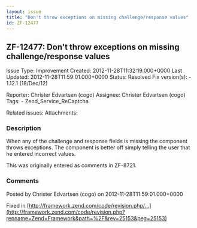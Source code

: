 ```yaml
---
layout: issue
title: "Don't throw exceptions on missing challenge/response values"
id: ZF-12477
---
```


ZF-12477: Don't throw exceptions on missing challenge/response values
---------------------------------------------------------------------

 Issue Type: Improvement Created: 2012-11-28T11:32:19.000+0000 Last Updated: 2012-11-28T11:59:01.000+0000 Status: Resolved Fix version(s): - 1.12.1 (18/Dec/12)
 
 Reporter:  Christer Edvartsen (cogo)  Assignee:  Christer Edvartsen (cogo)  Tags: - Zend\_Service\_ReCaptcha
 
 Related issues: 
 Attachments: 
### Description

When any of the challenge and response fields is missing the component throws exceptions. The component is better off simply telling the user that he entered incorrect values.

This was originally entered as comments in ZF-8721.

 

 

### Comments

Posted by Christer Edvartsen (cogo) on 2012-11-28T11:59:01.000+0000

Fixed in [http://framework.zend.com/code/revision.php/…](http://framework.zend.com/code/revision.php?repname=Zend+Framework&path=%2F&rev=25153&peg=25153)

 

 